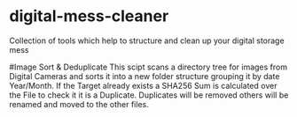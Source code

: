 # digital-mess-cleaner
Collection of tools which help to structure and clean up your digital storage mess

#Image Sort & Deduplicate
This scipt scans a directory tree for images from Digital Cameras and sorts it into a new folder structure grouping it by date Year/Month. If the Target already exists a SHA256 Sum is calculated over the File to check it it is a Duplicate. Duplicates will be removed others will be renamed and moved to the other files.

